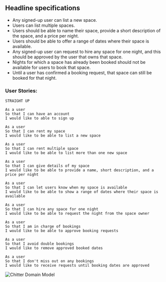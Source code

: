 ## Headline specifications

- Any signed-up user can list a new space.
- Users can list multiple spaces.
- Users should be able to name their space, provide a short description of the space, and a price per night.
- Users should be able to offer a range of dates where their space is available.
- Any signed-up user can request to hire any space for one night, and this should be approved by the user that owns that space.
- Nights for which a space has already been booked should not be available for users to book that space.
- Until a user has confirmed a booking request, that space can still be booked for that night.


### User Stories:

```
STRAIGHT UP

As a user
So that I can have an account
I would like to able to sign up

As a user
So that I can rent my space
I would like to be able to list a new space

As a user
So that I can rent multiple space
I would like to be able to list more than one new space

As a user
So that I can give details of my space
I would like to be able to provide a name, short description, and a price per night

As a user
So that I can let users know when my space is available
I would like to be able to show a range of dates where their space is available

As a user
So that I can hire any space for one night
I would like to be able to request the night from the space owner

As a user
So that I am in charge of bookings
I would like to be able to approve booking requests

As a user
So that I avoid double bookings
I would like to remove approved booked dates

As a user
So that I don't miss out on any bookings
I would like to receive requests until booking dates are approved

```

![Chitter Domain Model](https://user-images.githubusercontent.com/74908625/112954510-5b3e4080-9136-11eb-94c6-a9d18f8043b0.jpg)
